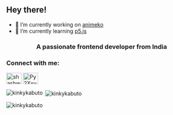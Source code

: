 ## Hey there!

- 🔭 I’m currently working on [animeko](https://github.com/KinkyKabuto/animeko)
- 🌱 I’m currently learning [p5.js](https://p5js.org/)

<h3 align="center">A passionate frontend developer from India</h3>

<h3 align="left">Connect with me:</h3>
<p align="left">
<a href="https://instagram.com/shashwatintwo" target="blank"><img align="center" src="https://raw.githubusercontent.com/rahuldkjain/github-profile-readme-generator/master/src/images/icons/Social/instagram.svg" alt="shashwatintwo" height="30" width="40" /></a>
<a href="https://discord.gg/Py2XxvB9dK" target="blank"><img align="center" src="https://raw.githubusercontent.com/rahuldkjain/github-profile-readme-generator/master/src/images/icons/Social/discord.svg" alt="Py2XxvB9dK" height="30" width="40" /></a>
</p>

<p><img align="left" src="https://github-readme-stats.vercel.app/api/top-langs?username=kinkykabuto&show_icons=true&locale=en&layout=compact" alt="kinkykabuto" /></p>

<p>&nbsp;<img align="center" src="https://github-readme-stats.vercel.app/api?username=kinkykabuto&show_icons=true&locale=en" alt="kinkykabuto" /></p>

<p><img align="center" src="https://github-readme-streak-stats.herokuapp.com/?user=kinkykabuto&" alt="kinkykabuto" /></p>

